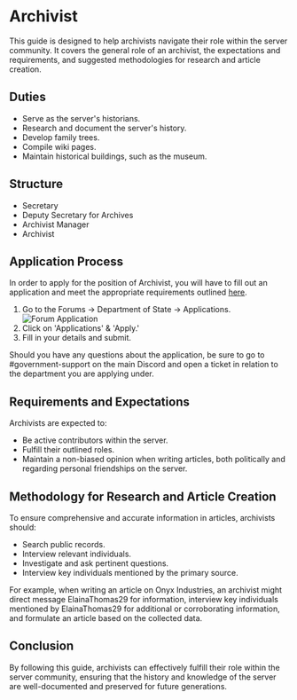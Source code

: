 # Archivist

This guide is designed to help archivists navigate their role within the server community. It covers the general role of an archivist, the expectations and requirements, and suggested methodologies for research and article creation.

## Duties

- Serve as the server's historians.
- Research and document the server's history.
- Develop family trees.
- Compile wiki pages.
- Maintain historical buildings, such as the museum.

## Structure

- Secretary
- Deputy Secretary for Archives
- Archivist Manager
- Archivist

## Application Process

In order to apply for the position of Archivist, you will have to fill out an application and meet the appropriate requirements outlined [here](https://www.democracycraft.net/threads/application-information.2824/).

1. Go to the Forums -> Department of State -> Applications.
   ![Forum Application](https://i.imgur.com/X1fE5xe.png)
2. Click on 'Applications' & 'Apply.'
3. Fill in your details and submit.

Should you have any questions about the application, be sure to go to #government-support on the main Discord and open a ticket in relation to the department you are applying under.

## Requirements and Expectations

Archivists are expected to:

- Be active contributors within the server.
- Fulfill their outlined roles.
- Maintain a non-biased opinion when writing articles, both politically and regarding personal friendships on the server.

## Methodology for Research and Article Creation

To ensure comprehensive and accurate information in articles, archivists should:

- Search public records.
- Interview relevant individuals.
- Investigate and ask pertinent questions.
- Interview key individuals mentioned by the primary source.

For example, when writing an article on Onyx Industries, an archivist might direct message ElainaThomas29 for information, interview key individuals mentioned by ElainaThomas29 for additional or corroborating information, and formulate an article based on the collected data.

## Conclusion

By following this guide, archivists can effectively fulfill their role within the server community, ensuring that the history and knowledge of the server are well-documented and preserved for future generations.
